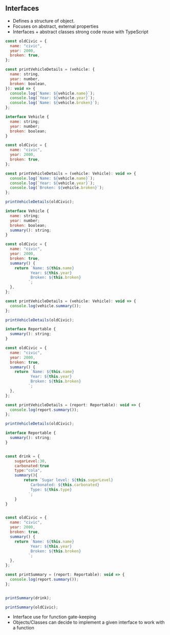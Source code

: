 ## Interfaces

- Defines a structure of object.
- Focuses on abstract, external properties
- Interfaces + abstract classes strong code reuse with TypeScript

```javascript
const oldCivic = {
  name: "civic",
  year: 2000,
  broken: true,
};

const printVehicleDetails = (vehicle: {
  name: string,
  year: number,
  broken: boolean,
}): void => {
  console.log(`Name: ${vehicle.name}`);
  console.log(`Year: ${vehicle.year}`);
  console.log(`Name: ${vehicle.broken}`);
};
```

```javascript
interface Vehicle {
  name: string;
  year: number;
  broken: boolean;
}

const oldCivic = {
  name: "civic",
  year: 2000,
  broken: true,
};

const printVehicleDetails = (vehicle: Vehicle): void => {
  console.log(`Name: ${vehicle.name}`);
  console.log(`Year: ${vehicle.year}`);
  console.log(`Broken: ${vehicle.broken}`);
};

printVehicleDetails(oldCivic);
```

```javascript
interface Vehicle {
  name: string;
  year: number;
  broken: boolean;
  summary(): string;
}

const oldCivic = {
  name: "civic",
  year: 2000,
  broken: true,
  summary() {
    return `Name: ${this.name}
           Year: ${this.year}
           Broken: ${this.broken}
          `;
  },
};

const printVehicleDetails = (vehicle: Vehicle): void => {
  console.log(vehicle.summary());
};

printVehicleDetails(oldCivic);
```

```javascript
interface Reportable {
  summary(): string;
}

const oldCivic = {
  name: "civic",
  year: 2000,
  broken: true,
  summary() {
    return `Name: ${this.name}
           Year: ${this.year}
           Broken: ${this.broken}
          `;
  },
};

const printVehicleDetails = (report: Reportable): void => {
  console.log(report.summary());
};

printVehicleDetails(oldCivic);
```

```javascript
interface Reportable {
  summary(): string;
}


const drink = {
    sugarLevel:30,
    carbonated:true
    type:"cola",
    summary(){
        return `Sugar level: ${this.sugarLevel}
           Carbonated: ${this.carbonated}
           Type: ${this.type}
          `;
    }
}


const oldCivic = {
  name: "civic",
  year: 2000,
  broken: true,
  summary() {
    return `Name: ${this.name}
           Year: ${this.year}
           Broken: ${this.broken}
          `;
  },
};

const printSummary = (report: Reportable): void => {
  console.log(report.summary());
};


printSummary(drink);

printSummary(oldCivic);

```

- Interface use for function gate-keeping
- Objects/Classes can decide to implement a given interface to work with a function
